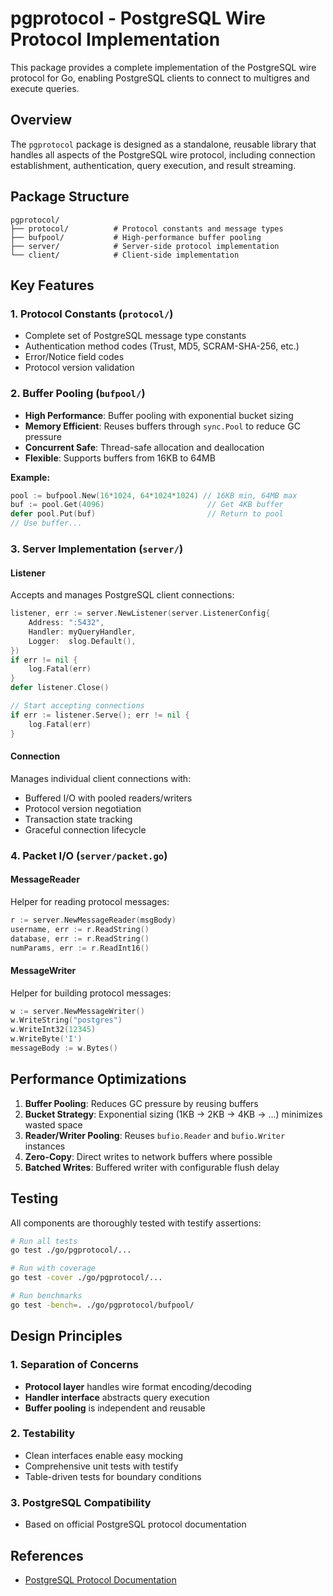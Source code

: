 # pgprotocol - PostgreSQL Wire Protocol Implementation

This package provides a complete implementation of the PostgreSQL wire
protocol for Go, enabling PostgreSQL clients to connect to multigres and
execute queries.

## Overview

The `pgprotocol` package is designed as a standalone, reusable library that
handles all aspects of the PostgreSQL wire protocol, including connection
establishment, authentication, query execution, and result streaming.

## Package Structure

```text
pgprotocol/
├── protocol/          # Protocol constants and message types
├── bufpool/           # High-performance buffer pooling
├── server/            # Server-side protocol implementation
└── client/            # Client-side implementation
```

## Key Features

### 1. Protocol Constants (`protocol/`)

- Complete set of PostgreSQL message type constants
- Authentication method codes (Trust, MD5, SCRAM-SHA-256, etc.)
- Error/Notice field codes
- Protocol version validation

### 2. Buffer Pooling (`bufpool/`)

- **High Performance**: Buffer pooling with exponential bucket sizing
- **Memory Efficient**: Reuses buffers through `sync.Pool` to reduce GC pressure
- **Concurrent Safe**: Thread-safe allocation and deallocation
- **Flexible**: Supports buffers from 16KB to 64MB

**Example:**

```go
pool := bufpool.New(16*1024, 64*1024*1024) // 16KB min, 64MB max
buf := pool.Get(4096)                       // Get 4KB buffer
defer pool.Put(buf)                         // Return to pool
// Use buffer...
```

### 3. Server Implementation (`server/`)

#### Listener

Accepts and manages PostgreSQL client connections:

```go
listener, err := server.NewListener(server.ListenerConfig{
    Address: ":5432",
    Handler: myQueryHandler,
    Logger:  slog.Default(),
})
if err != nil {
    log.Fatal(err)
}
defer listener.Close()

// Start accepting connections
if err := listener.Serve(); err != nil {
    log.Fatal(err)
}
```

#### Connection

Manages individual client connections with:

- Buffered I/O with pooled readers/writers
- Protocol version negotiation
- Transaction state tracking
- Graceful connection lifecycle

### 4. Packet I/O (`server/packet.go`)

#### MessageReader

Helper for reading protocol messages:

```go
r := server.NewMessageReader(msgBody)
username, err := r.ReadString()
database, err := r.ReadString()
numParams, err := r.ReadInt16()
```

#### MessageWriter

Helper for building protocol messages:

```go
w := server.NewMessageWriter()
w.WriteString("postgres")
w.WriteInt32(12345)
w.WriteByte('I')
messageBody := w.Bytes()
```

## Performance Optimizations

1. **Buffer Pooling**: Reduces GC pressure by reusing buffers
2. **Bucket Strategy**: Exponential sizing (1KB → 2KB → 4KB → ...)
   minimizes wasted space
3. **Reader/Writer Pooling**: Reuses `bufio.Reader` and `bufio.Writer`
   instances
4. **Zero-Copy**: Direct writes to network buffers where possible
5. **Batched Writes**: Buffered writer with configurable flush delay

## Testing

All components are thoroughly tested with testify assertions:

```bash
# Run all tests
go test ./go/pgprotocol/...

# Run with coverage
go test -cover ./go/pgprotocol/...

# Run benchmarks
go test -bench=. ./go/pgprotocol/bufpool/
```

## Design Principles

### 1. Separation of Concerns

- **Protocol layer** handles wire format encoding/decoding
- **Handler interface** abstracts query execution
- **Buffer pooling** is independent and reusable

### 2. Testability

- Clean interfaces enable easy mocking
- Comprehensive unit tests with testify
- Table-driven tests for boundary conditions

### 3. PostgreSQL Compatibility

- Based on official PostgreSQL protocol documentation

## References

- [PostgreSQL Protocol Documentation](https://www.postgresql.org/docs/current/protocol.html)
